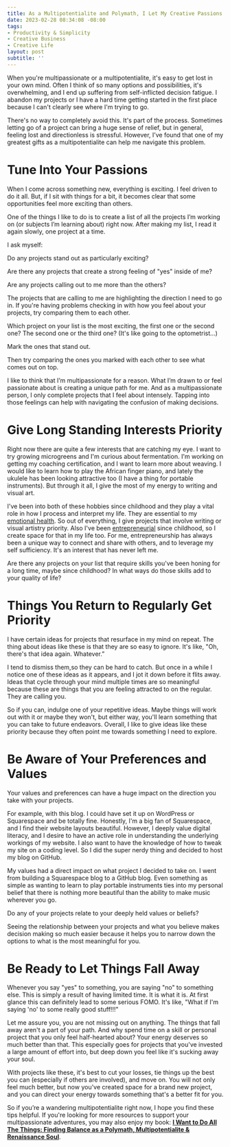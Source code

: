 ```yaml
---
title: As a Multipotentialite and Polymath, I Let My Creative Passions Build My Path
date: 2023-02-28 08:34:08 -08:00
tags:
- Productivity & Simplicity
- Creative Business
- Creative Life
layout: post
subtitle: ''
---
```


When you're multipassionate or a multipotentialite, it's easy to get lost in your own mind. Often I think of so many options and possibilities, it's overwhelming, and I end up suffering from self-inflicted decision fatigue. I abandon my projects or I have a hard time getting started in the first place because I can't clearly see where I'm trying to go.

There's no way to completely avoid this. It's part of the process. Sometimes letting go of a project can bring a huge sense of relief, but in general, feeling lost and directionless is stressful. However, I’ve found that one of my greatest gifts as a multipotentialite can help me navigate this problem.

# Tune Into Your Passions

When I come across something new, everything is exciting. I feel driven to do it all. But, if I sit with things for a bit, it becomes clear that some opportunities feel more exciting than others.

One of the things I like to do is to create a list of all the projects I’m working on (or subjects I’m learning about) right now. After making my list, I read it again slowly, one project at a time. 

I ask myself: 

Do any projects stand out as particularly exciting? 

Are there any projects that create a strong feeling of "yes" inside of me? 

Are any projects calling out to me more than the others?

The projects that are calling to me are highlighting the direction I need to go in. If you're having problems checking in with how you feel about your projects, try comparing them to each other. 

Which project on your list is the most exciting, the first one or the second one? The second one or the third one? (It's like going to the optometrist...) 

Mark the ones that stand out. 

Then try comparing the ones you marked with each other to see what comes out on top.

I like to think that I’m multipassionate for a reason. What I’m drawn to or feel passionate about is creating a unique path for me. And as a multipassionate person, I only complete projects that I feel about intensely. Tapping into those feelings can help with navigating the confusion of making decisions.

# Give Long Standing Interests Priority

Right now there are quite a few interests that are catching my eye. I want to try growing microgreens and I'm curious about fermentation. I'm working on getting my coaching certification, and I want to learn more about weaving. I would like to learn how to play the African finger piano, and lately the ukulele has been looking attractive too (I have a thing for portable instruments). But through it all, I give the most of my energy to writing and visual art.

I've been into both of these hobbies since childhood and they play a vital role in how I process and interpret my life. They are essential to my [emotional health](https://arcadiapage.com/2022-05-30-the-power-of-transforming-pain-into-art-for-infps/). So out of everything, I give projects that involve writing or visual artistry priority. Also I've been [entrepreneurial](https://arcadiapage.com/2022-09-30-what-it-s-like-being-an-infp-enneagram-type-3/) since childhood, so I create space for that in my life too. For me, entrepreneurship has always been a unique way to connect and share with others, and to leverage my self sufficiency. It's an interest that has never left me.

Are there any projects on your list that require skills you've been honing for a long time, maybe since childhood? In what ways do those skills add to your quality of life?

# Things You Return to Regularly Get Priority

I have certain ideas for projects that resurface in my mind on repeat. The thing about ideas like these is that they are so easy to ignore. It's like, "Oh, there's that idea again. Whatever.”

I tend to dismiss them,so they can be hard to catch. But once in a while I notice one of these ideas as it appears, and I jot it down before it flits away. Ideas that cycle through your mind multiple times are so meaningful because these are things that you are feeling attracted to on the regular. They are calling you.

So if you can, indulge one of your repetitive ideas. Maybe things will work out with it or maybe they won't, but either way, you'll learn something that you can take to future endeavors. Overall, I like to give ideas like these priority because they often point me towards something I need to explore.

# Be Aware of Your Preferences and Values 

Your values and preferences can have a huge impact on the direction you take with your projects.

For example, with this blog. I could have set it up on WordPress or Squarespace and be totally fine. Honestly, I'm a big fan of Squarespace, and I find their website layouts beautiful. However, I deeply value digital literacy, and I desire to have an active role in understanding the underlying workings of my website. I also want to have the knowledge of how to tweak my site on a coding level. So I did the super nerdy thing and decided to host my blog on GitHub. 

My values had a direct impact on what project I decided to take on. I went from building a Squarespace blog to a GitHub blog. Even something as simple as wanting to learn to play portable instruments ties into my personal belief that there is nothing more beautiful than the ability to make music wherever you go.

Do any of your projects relate to your deeply held values or beliefs?

Seeing the relationship between your projects and what you believe makes decision making so much easier because it helps you to narrow down the options to what is the most meaningful for you.

# Be Ready to Let Things Fall Away

Whenever you say "yes" to something, you are saying "no" to something else. This is simply a result of having limited time. It is what it is. At first glance this can definitely lead to some serious FOMO. It's like, "What if I'm saying 'no' to some really good stuff!!!"

Let me assure you, you are not missing out on anything. The things that fall away aren't a part of your path. And why spend time on a skill or personal project that you only feel half-hearted about? Your energy deserves so much better than that. This especially goes for projects that you've invested a large amount of effort into, but deep down you feel like it's sucking away your soul.

With projects like these, it's best to cut your losses, tie things up the best you can (especially if others are involved), and move on. You will not only feel much better, but now you've created space for a brand new project, and you can direct your energy towards something that's a better fit for you.

So if you’re a wandering multipotentialite right now, I hope you find these tips helpful. If you're looking for more resources to support your multipassionate adventures, you may also enjoy my book: **[I Want to Do All The Things: Finding Balance as a Polymath, Multipotentialite & Renaissance Soul](https://payhip.com/b/4ljG)**.